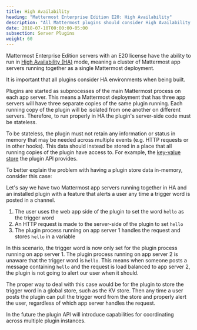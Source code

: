 ```yaml
---
title: High Availability
heading: "Mattermost Enterprise Edition E20: High Availability"
description: "All Mattermost plugins should consider High Availability (HA) environments. Learn more about our standards for workign with HA mode servers."
date: 2018-07-10T00:00:00-05:00
subsection: Server Plugins
weight: 60
---
```


Mattermost Enterprise Edition servers with an E20 license have the ability to run in [High Availability (HA)](https://docs.mattermost.com/deployment/cluster.html) mode, meaning a cluster of Mattermost app servers running together as a single Mattermost deployment.

It is important that all plugins consider HA environments when being built.

Plugins are started as subprocesses of the main Mattermost process on each app server. This means a Mattermost deployment that has three app servers will have three separate copies of the same plugin running. Each running copy of the plugin will be isolated from one another on different servers. Therefore, to run properly in HA the plugin's server-side code must be stateless.

To be stateless, the plugin must not retain any information or status in memory that may be needed across multiple events (e.g. HTTP requests or in other hooks). This data should instead be stored in a place that all running copies of the plugin have access to. For example, the [key-value store](/extend/plugins/server/reference/#API.KVSet) the plugin API provides.

To better explain the problem with having a plugin store data in-memory, consider this case:

Let's say we have two Mattermost app servers running together in HA and an installed plugin with a feature that alerts a user any time a trigger word is posted in a channel.

1. The user uses the web app side of the plugin to set the word `hello` as the trigger word
2. An HTTP request is made to the server-side of the plugin to set `hello`
3. The plugin process running on app server 1 handles the request and stores `hello` in a variable

In this scenario, the trigger word is now only set for the plugin process running on app server 1. The plugin process running on app server 2 is unaware that the trigger word is `hello`. This means when someone posts a message containing `hello` and the request is load balanced to app server 2, the plugin is not going to alert our user when it should.

The proper way to deal with this case would be for the plugin to store the trigger word in a global store, such as the KV store. Then any time a user posts the plugin can pull the trigger word from the store and properly alert the user, regardless of which app server handles the request.

In the future the plugin API will introduce capabilities for coordinating across multiple plugin instances.
